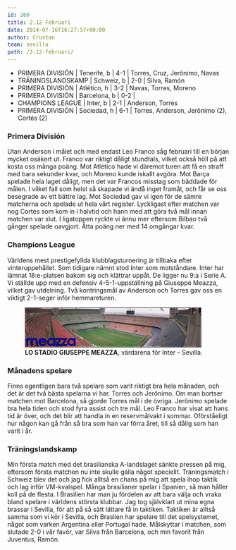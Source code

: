 ```yaml
---
id: 260
title: 2.12 Februari
date: 2014-07-16T16:27:57+00:00
author: Crustan
team: sevilla
path: /2-12-februari/
---
```


- PRIMERA DIVISIÓN | Tenerife, b | 4-1 | Torres, Cruz, Jerônimo, Navas
- TRÄNINGSLANDSKAMP | Schweiz, b | 2-0 | Silva, Ramón
- PRIMERA DIVISIÓN | Atlético, h | 3-2 | Navas, Torres, Moreno
- PRIMERA DIVISIÓN | Barcelona, b | 0-2 |
- CHAMPIONS LEAGUE | Inter, b | 2-1 | Anderson, Torres
- PRIMERA DIVISIÓN | Sociedad, h | 6-1 | Torres, Anderson, Jerônimo (2), Cortés (2)

### Primera División

Utan Anderson i målet och med endast Leo Franco såg februari till en början mycket osäkert ut. Franco var riktigt dåligt stundtals, vilket också höll på att kosta oss många poäng. Mot Atlético hade vi däremot turen att få en straff med bara sekunder kvar, och Moreno kunde iskallt avgöra. Mot Barça spelade hela laget dåligt, men det var Francos misstag som bäddade för målen. I vilket fall som helst så skapade vi ändå inget framåt, och får se oss besegrade av ett bättre lag. Mot Sociedad gav vi igen för de sämre matcherna och spelade ut hela vårt register. Lyckligast efter matchen var nog Cortés som kom in i halvtid och hann med att göra två mål innan matchen var slut. I ligatoppen ryckte vi ännu mer eftersom Bilbao två gånger spelade oavgjort. Åtta poäng ner med 14 omgångar kvar.

### Champions League

Världens mest prestigefyllda klubblagsturnering är tillbaka efter vinteruppehållet. Som tidigare nämnt stod Inter som motståndare. Inter har lämnat 18:e-platsen bakom sig och klättrar uppåt. De ligger nu 9:a i Serie A. Vi ställde upp med en defensiv 4-5-1-uppställning på Giuseppe Meazza, vilket gav utdelning. Två kontringsmål av Anderson och Torres gav oss en viktigt 2-1-seger inför hemmareturen.

<figure>
  <img src="../images/meazza.png" alt="meazza"  />
  <figcaption><strong>LO STADIO GIUSEPPE MEAZZA</strong>, värdarena för Inter – Sevilla.</figcaption>
</figure>

### Månadens spelare

Finns egentligen bara två spelare som varit riktigt bra hela månaden, och det är det två bästa spelarna vi har. Torres och Jerônimo. Om man bortser matchen mot Barcelona, så gjorde Torres mål i de övriga. Jerônimo spelade bra hela tiden och stod fyra assist och tre mål. Leo Franco har visat att hans tid är över, och det blir att handla in en reservmålvakt i sommar. Oförståeligt hur någon kan gå från så bra som han var förra året, till så dålig som han varit i år.

### Träningslandskamp

Min första match med det brasilianska A-landslaget sänkte pressen på mig, eftersom första matchen nu inte skulle gälla något speciellt. Träningsmatch i Schweiz blev det och jag fick alltså en chans på mig att spela ihop taktik och lag inför VM-kvalspel. Många brasilianer spelar i Spanien, så man håller koll på de flesta. I Brasilien har man ju fördelen av att bara välja och vraka bland spelare i världens största klubbar. Jag tog självklart ut mina egna brassar i Sevilla, för att på så sätt lättare få in taktiken. Taktiken är alltså samma som vi kör i Sevilla, och Braslien har spelare till det spelsystemet, något som varken Argentina eller Portugal hade. Målskyttar i matchen, som slutade 2-0 i vår favör, var Silva från Barcelona, och min favorit från Juventus, Ramón.
